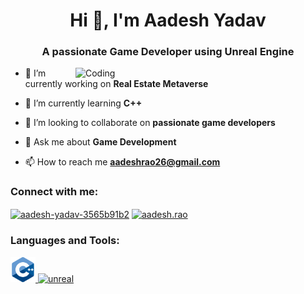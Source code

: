 <h1 align="center">Hi 👋, I'm Aadesh Yadav</h1>
<h3 align="center">A passionate Game Developer using Unreal Engine</h3>
<img align="right" alt="Coding" width="400" src="https://media0.giphy.com/media/RbDKaczqWovIugyJmW/giphy.gif?cid=790b7611d4d418f93c40e1b51b7548b5dc4c00d7890c8a8c&rid=giphy.gif&ct=g">

- 🔭 I’m currently working on **Real Estate Metaverse**

- 🌱 I’m currently learning **C++**

- 👯 I’m looking to collaborate on **passionate game developers**

- 💬 Ask me about **Game Development**

- 📫 How to reach me **aadeshrao26@gmail.com**

<h3 align="left">Connect with me:</h3>
<p align="left">
<a href="https://linkedin.com/in/aadesh-yadav-3565b91b2" target="blank"><img align="center" src="https://raw.githubusercontent.com/rahuldkjain/github-profile-readme-generator/master/src/images/icons/Social/linked-in-alt.svg" alt="aadesh-yadav-3565b91b2" height="30" width="40" /></a>
<a href="https://instagram.com/aadesh.rao" target="blank"><img align="center" src="https://raw.githubusercontent.com/rahuldkjain/github-profile-readme-generator/master/src/images/icons/Social/instagram.svg" alt="aadesh.rao" height="30" width="40" /></a>
</p>

<h3 align="left">Languages and Tools:</h3>
<p align="left"> <a href="https://www.w3schools.com/cpp/" target="_blank" rel="noreferrer"> <img src="https://raw.githubusercontent.com/devicons/devicon/master/icons/cplusplus/cplusplus-original.svg" alt="cplusplus" width="40" height="40"/> </a> <a href="https://unrealengine.com/" target="_blank" rel="noreferrer"> <img src="https://raw.githubusercontent.com/kenangundogan/fontisto/036b7eca71aab1bef8e6a0518f7329f13ed62f6b/icons/svg/brand/unreal-engine.svg" alt="unreal" width="40" height="40"/> </a> </p>
